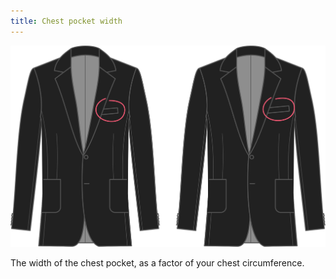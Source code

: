```yaml
---
title: Chest pocket width
---
```


![Chest pocket width](chestpocketwidth.svg)

The width of the chest pocket, as a factor of your chest circumference.
